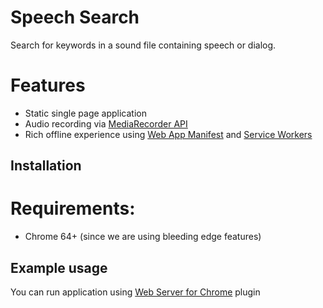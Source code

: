# Speech Search

Search for keywords in a sound file containing speech or dialog.

# Features

* Static single page application
* Audio recording via [MediaRecorder API](https://caniuse.com/#feat=mediarecorder)
* Rich offline experience using [Web App Manifest](https://caniuse.com/#feat=web-app-manifest) and [Service Workers](https://caniuse.com/#feat=serviceworkers)

## Installation

# Requirements:

* Chrome 64+ (since we are using bleeding edge features)

## Example usage

You can run application using [Web Server for Chrome](https://chrome.google.com/webstore/detail/web-server-for-chrome/ofhbbkphhbklhfoeikjpcbhemlocgigb) plugin

